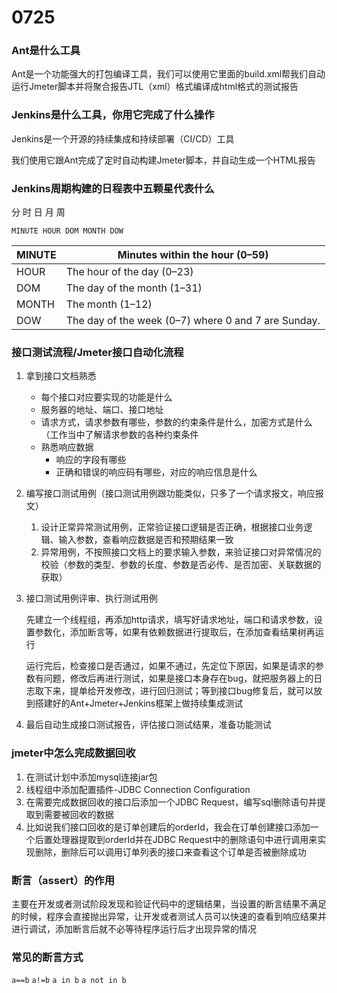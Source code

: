 # 0725

### Ant是什么工具

Ant是一个功能强大的打包编译工具，我们可以使用它里面的build.xml帮我们自动运行Jmeter脚本并将聚合报告JTL（xml）格式编译成html格式的测试报告

### Jenkins是什么工具，你用它完成了什么操作

Jenkins是一个开源的持续集成和持续部署（CI/CD）工具

我们使用它跟Ant完成了定时自动构建Jmeter脚本，并自动生成一个HTML报告

### Jenkins周期构建的日程表中五颗星代表什么

分	时	日	月	周

```
MINUTE HOUR DOM MONTH DOW
```

| MINUTE | Minutes within the hour (0–59)                      |
| ------ | --------------------------------------------------- |
| HOUR   | The hour of the day (0–23)                          |
| DOM    | The day of the month (1–31)                         |
| MONTH  | The month (1–12)                                    |
| DOW    | The day of the week (0–7) where 0 and 7 are Sunday. |

### 接口测试流程/Jmeter接口自动化流程

1. 拿到接口文档熟悉

   - 每个接口对应要实现的功能是什么
   - 服务器的地址、端口、接口地址
   - 请求方式，请求参数有哪些，参数的约束条件是什么，加密方式是什么（工作当中了解请求参数的各种约束条件
   - 熟悉响应数据
     - 响应的字段有哪些
     - 正确和错误的响应码有哪些，对应的响应信息是什么

2. 编写接口测试用例（接口测试用例跟功能类似，只多了一个请求报文，响应报文）

   1. 设计正常异常测试用例，正常验证接口逻辑是否正确，根据接口业务逻辑、输入参数，查看响应数据是否和预期结果一致
   2. 异常用例，不按照接口文档上的要求输入参数，来验证接口对异常情况的校验（参数的类型、参数的长度、参数是否必传、是否加密、关联数据的获取）

3. 接口测试用例评审、执行测试用例

   先建立一个线程组，再添加http请求，填写好请求地址，端口和请求参数，设置参数化，添加断言等，如果有依赖数据进行提取后，在添加查看结果树再运行

   运行完后，检查接口是否通过，如果不通过，先定位下原因，如果是请求的参数有问题，修改后再进行测试，如果是接口本身存在bug，就把服务器上的日志取下来，提单给开发修改，进行回归测试；等到接口bug修复后，就可以放到搭建好的Ant+Jmeter+Jenkins框架上做持续集成测试

4. 最后自动生成接口测试报告，评估接口测试结果，准备功能测试

### jmeter中怎么完成数据回收

1. 在测试计划中添加mysql连接jar包
2. 线程组中添加配置插件-JDBC Connection Configuration
3. 在需要完成数据回收的接口后添加一个JDBC Request，编写sql删除语句并提取到需要被回收的数据
4. 比如说我们接口回收的是订单创建后的orderId，我会在订单创建接口添加一个后置处理器提取到orderId并在JDBC Request中的删除语句中进行调用来实现删除，删除后可以调用订单列表的接口来查看这个订单是否被删除成功

### 断言（assert）的作用

主要在开发或者测试阶段发现和验证代码中的逻辑结果，当设置的断言结果不满足的时候，程序会直接抛出异常，让开发或者测试人员可以快速的查看到响应结果并进行调试，添加断言后就不必等待程序运行后才出现异常的情况

### 常见的断言方式

`a==b`	`a!=b`	`a in b`	`a not in b`